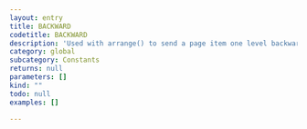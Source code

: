 ```yaml
---
layout: entry
title: BACKWARD
codetitle: BACKWARD
description: 'Used with arrange() to send a page item one level backward in its layer.'
category: global
subcategory: Constants
returns: null
parameters: []
kind: ""
todo: null
examples: []

---
```


